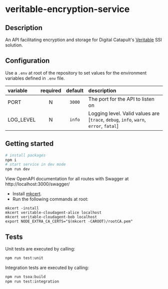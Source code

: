 # veritable-encryption-service

## Description

An API facilitating encryption and storage for Digital Catapult's [Veritable](https://github.com/digicatapult/veritable-documentation) SSI solution.

## Configuration

Use a `.env` at root of the repository to set values for the environment variables defined in `.env` file.

| variable  | required | default | description                                                                          |
| :-------- | :------: | :-----: | :----------------------------------------------------------------------------------- |
| PORT      |    N     | `3000`  | The port for the API to listen on                                                    |
| LOG_LEVEL |    N     | `info`  | Logging level. Valid values are [`trace`, `debug`, `info`, `warn`, `error`, `fatal`] |

## Getting started

```sh
# install packages
npm i
# start service in dev mode
npm run dev
```

View OpenAPI documentation for all routes with Swagger at http://localhost:3000/swagger/

- Install [mkcert](https://github.com/FiloSottile/mkcert#installation).
- Run the following commands at root:

```
mkcert -install
mkcert veritable-cloudagent-alice localhost
mkcert veritable-cloudagent-bob localhost
export NODE_EXTRA_CA_CERTS="$(mkcert -CAROOT)/rootCA.pem"
```

## Tests

Unit tests are executed by calling:

```sh
npm run test:unit
```

Integration tests are executed by calling:

```sh
npm run tsoa:build
npm run test:integration
```
